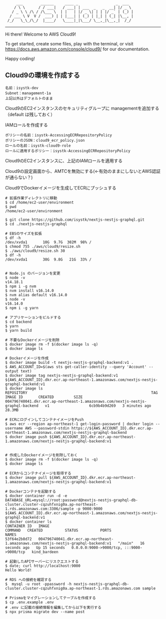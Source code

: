          ___        ______     ____ _                 _  ___  
        / \ \      / / ___|   / ___| | ___  _   _  __| |/ _ \ 
       / _ \ \ /\ / /\___ \  | |   | |/ _ \| | | |/ _` | (_) |
      / ___ \ V  V /  ___) | | |___| | (_) | |_| | (_| |\__, |
     /_/   \_\_/\_/  |____/   \____|_|\___/ \__,_|\__,_|  /_/ 
 ----------------------------------------------------------------- 


Hi there! Welcome to AWS Cloud9!

To get started, create some files, play with the terminal,
or visit https://docs.aws.amazon.com/console/cloud9/ for our documentation.

Happy coding!

## Cloud9の環境を作成する
```text
名前：isystk-dev
Subnet：management-1a
上記以外はデフォルトのまま
```

Cloud9のEC2インスタンスのセキュリティグループに managementを追加する（default は残しておく）

IAMロールを作成する
```text
ポリシーの名前：isystk-AccessingECRRepositoryPolicy
ポリシーのJSON：cloud9_ecr_policy.json
ロールの名前：isystk-cloud9-role
ロールに適用するポリシー：isystk-AccessingECRRepositoryPolicy
```
Cloud9のEC2インスタンスに、上記のIAMロールを適用する

Cloud9の設定画面から、AMTCを無効にする(←有効のままにしないとAWS認証が通らない？)

Cloud9でDockerイメージを生成してECRにプッシュする
```
# 拡張作業ディレクトリに移動
$ cd /home/ec2-user/environment
$ pwd
/home/ec2-user/environment

$ git clone https://github.com/isystk/nextjs-nestjs-graphql.git
$ cd ./nextjs-nestjs-graphql

# EBSのサイズを拡張
$ df -h
/dev/xvda1       10G  9.7G  302M  98% /
$ chmod 755 ./aws/cloud9/resize.sh
$ ./aws/cloud9/resize.sh 30
$ df -h
/dev/xvda1       30G  9.8G   21G  33% /


# Node.js のバージョンを変更
$ node -v
v14.18.1
$ npm i -g nvm
$ nvm install v16.14.0
$ nvm alias default v16.14.0
$ node -v
v16.14.0
$ npm i -g yarn

# アプリケーションをビルドする
$ cd backend
$ yarn
$ yarn build

# 不要なDockerイメージを削除
$ docker image rm -f $(docker image ls -q)
$ docker image ls

# Dockerイメージを作成
$ docker image build -t nextjs-nestjs-graphql-backend:v1 .
$ AWS_ACCOUNT_ID=$(aws sts get-caller-identity --query 'Account' --output text)
$ docker image tag nextjs-nestjs-graphql-backend:v1 ${AWS_ACCOUNT_ID}.dkr.ecr.ap-northeast-1.amazonaws.com/nextjs-nestjs-graphql-backend:v1
$ docker image ls
REPOSITORY                                                        TAG                 IMAGE ID       CREATED         SIZE
004796740041.dkr.ecr.ap-northeast-1.amazonaws.com/nextjs-nestjs-graphql-backend   v1                  6cb9b4b9d269   3 minutes ago   28.3MB

# ECRにログインしてコンテナイメージをPush
$ aws ecr --region ap-northeast-1 get-login-password | docker login --username AWS --password-stdin https://${AWS_ACCOUNT_ID}.dkr.ecr.ap-northeast-1.amazonaws.com/nextjs-nestjs-graphql-backend
$ docker image push ${AWS_ACCOUNT_ID}.dkr.ecr.ap-northeast-1.amazonaws.com/nextjs-nestjs-graphql-backend:v1


# 作成したDockerイメージを削除しておく
$ docker image rm -f $(docker image ls -q)
$ docker image ls

# ECRからコンテナイメージを取得する
$ docker image pull ${AWS_ACCOUNT_ID}.dkr.ecr.ap-northeast-1.amazonaws.com/nextjs-nestjs-graphql-backend:v1

# Dockerコンテナを起動する
$ docker container run -d -e DATABASE_URL=mysql://root:password@nextjs-nestjs-graphql-db-cluster.cluster-cqzuhfxnig0a.ap-northeast-1.rds.amazonaws.com:3306/sample -p 9000:9000 ${AWS_ACCOUNT_ID}.dkr.ecr.ap-northeast-1.amazonaws.com/nextjs-nestjs-graphql-backend:v1
$ docker container ls
CONTAINER ID   IMAGE                                                                 COMMAND   CREATED          STATUS          PORTS                                   NAMES
53f64e2b8d72   004796740041.dkr.ecr.ap-northeast-1.amazonaws.com/nextjs-nestjs-graphql-backend:v1   "/main"   16 seconds ago   Up 15 seconds   0.0.0.0:9000->9000/tcp, :::9000->9000/tcp   kind_bardeen

# 起動したAPIサーバーにリスクエストする
$ date; curl http://localhost:9000
Hello World!

# RDS への接続を確認する
$  mysql -u root -ppassword -h nextjs-nestjs-graphql-db-cluster.cluster-cqzuhfxnig0a.ap-northeast-1.rds.amazonaws.com sample

# Prismaをマイグレーションしてテーブルを作成する
$ cp .env.example .env
# .env に記載の接続情報を編集してから以下を実行する
$ npx prisma migrate dev --name post

```
